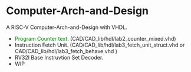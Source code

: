 # Computer-Arch-and-Design
A RISC-V Computer-Arch-and-Design with VHDL.

- <span style="color:green">Program Counter  text</span>. (CAD/CAD_lib/hdl/lab2_counter_mixed.vhd)
- Instruction Fetch Unit.       (CAD/CAD_lib/hdl/lab3_fetch_unit_struct.vhd    or CAD/CAD_lib/hdl/lab3_fetch_behave.vhd )
- RV32I Base Instruvtion Set Decoder.
- WIP
